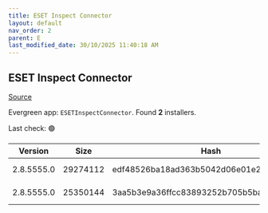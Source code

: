 ```yaml
---
title: ESET Inspect Connector
layout: default
nav_order: 2
parent: E
last_modified_date: 30/10/2025 11:40:18 AM
---
```


## ESET Inspect Connector

[Source](https://www.eset.com/int/business/download/inspect/)

Evergreen app: `ESETInspectConnector`. Found **2** installers.

Last check: 🟢

| Version    | Size     | Hash                                     | Language | Architecture | Type | URI                                                                                                                                                                                                        |
| ---------- | -------- | ---------------------------------------- | -------- | ------------ | ---- | ---------------------------------------------------------------------------------------------------------------------------------------------------------------------------------------------------------- |
| 2.8.5555.0 | 29274112 | edf48526ba18ad363b5042d06e01e2d68d9fb247 | en_US    | x64          | msi  | [https://repository.eset.com/v1/com/eset/apps/business/eei/agent/v2/2.8.5555.0/ei_connector_nt64.msi](https://repository.eset.com/v1/com/eset/apps/business/eei/agent/v2/2.8.5555.0/ei_connector_nt64.msi) |
| 2.8.5555.0 | 25350144 | 3aa5b3e9a36ffcc83893252b705b5ba65772179f | en_US    | x86          | msi  | [https://repository.eset.com/v1/com/eset/apps/business/eei/agent/v2/2.8.5555.0/ei_connector_nt32.msi](https://repository.eset.com/v1/com/eset/apps/business/eei/agent/v2/2.8.5555.0/ei_connector_nt32.msi) |
